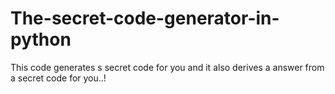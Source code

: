 # The-secret-code-generator-in-python
This code generates s secret code for you and it also derives a answer from a secret code for you..!
